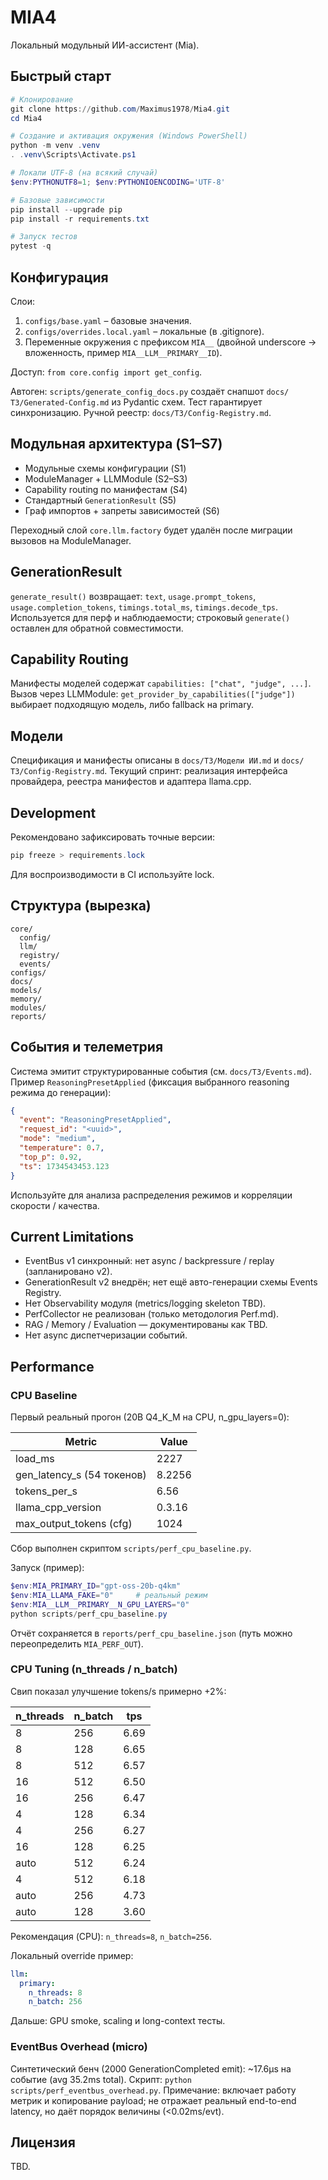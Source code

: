 # MIA4

Локальный модульный ИИ-ассистент (Mia).

## Быстрый старт

```powershell
# Клонирование
git clone https://github.com/Maximus1978/Mia4.git
cd Mia4

# Создание и активация окружения (Windows PowerShell)
python -m venv .venv
. .venv\Scripts\Activate.ps1

# Локали UTF-8 (на всякий случай)
$env:PYTHONUTF8=1; $env:PYTHONIOENCODING='UTF-8'

# Базовые зависимости
pip install --upgrade pip
pip install -r requirements.txt

# Запуск тестов
pytest -q
```

## Конфигурация

Слои:

1. `configs/base.yaml` – базовые значения.
2. `configs/overrides.local.yaml` – локальные (в .gitignore).
3. Переменные окружения с префиксом `MIA__` (двойной underscore → вложенность, пример `MIA__LLM__PRIMARY__ID`).

Доступ: `from core.config import get_config`.

Автоген: `scripts/generate_config_docs.py` создаёт снапшот `docs/ТЗ/Generated-Config.md` из Pydantic схем. Тест гарантирует синхронизацию. Ручной реестр: `docs/ТЗ/Config-Registry.md`.

## Модульная архитектура (S1–S7)

- Модульные схемы конфигурации (S1)
- ModuleManager + LLMModule (S2–S3)
- Capability routing по манифестам (S4)
- Стандартный `GenerationResult` (S5)
- Граф импортов + запреты зависимостей (S6)

Переходный слой `core.llm.factory` будет удалён после миграции вызовов на ModuleManager.

## GenerationResult

`generate_result()` возвращает: `text`, `usage.prompt_tokens`, `usage.completion_tokens`, `timings.total_ms`, `timings.decode_tps`. Используется для перф и наблюдаемости; строковый `generate()` оставлен для обратной совместимости.

## Capability Routing

Манифесты моделей содержат `capabilities: ["chat", "judge", ...]`. Вызов через LLMModule: `get_provider_by_capabilities(["judge"])` выбирает подходящую модель, либо fallback на primary.

## Модели

Спецификация и манифесты описаны в `docs/ТЗ/Модели ИИ.md` и `docs/ТЗ/Config-Registry.md`.
Текущий спринт: реализация интерфейса провайдера, реестра манифестов и адаптера llama.cpp.

## Development

Рекомендовано зафиксировать точные версии:

```powershell
pip freeze > requirements.lock
```
 
Для воспроизводимости в CI используйте lock.

## Структура (вырезка)

```text
core/
  config/
  llm/
  registry/
  events/
configs/
docs/
models/
memory/
modules/
reports/
```

## События и телеметрия

Система эмитит структурированные события (см. `docs/ТЗ/Events.md`). Пример `ReasoningPresetApplied` (фиксация выбранного reasoning режима до генерации):

```json
{
  "event": "ReasoningPresetApplied",
  "request_id": "<uuid>",
  "mode": "medium",
  "temperature": 0.7,
  "top_p": 0.92,
  "ts": 1734543453.123
}
```

Используйте для анализа распределения режимов и корреляции скорости / качества.

## Current Limitations

- EventBus v1 синхронный: нет async / backpressure / replay (запланировано v2).
- GenerationResult v2 внедрён; нет ещё авто-генерации схемы Events Registry.
- Нет Observability модуля (metrics/logging skeleton TBD).
- PerfCollector не реализован (только методология Perf.md).
- RAG / Memory / Evaluation — документированы как TBD.
- Нет async диспетчеризации событий.

## Performance

### CPU Baseline

Первый реальный прогон (20B Q4_K_M на CPU, n_gpu_layers=0):

| Metric | Value |
|--------|-------|
| load_ms | 2227 |
| gen_latency_s (54 токенов) | 8.2256 |
| tokens_per_s | 6.56 |
| llama_cpp_version | 0.3.16 |
| max_output_tokens (cfg) | 1024 |

Сбор выполнен скриптом `scripts/perf_cpu_baseline.py`.

Запуск (пример):

```powershell
$env:MIA_PRIMARY_ID="gpt-oss-20b-q4km"
$env:MIA_LLAMA_FAKE="0"     # реальный режим
$env:MIA__LLM__PRIMARY__N_GPU_LAYERS="0"
python scripts/perf_cpu_baseline.py
```

Отчёт сохраняется в `reports/perf_cpu_baseline.json` (путь можно переопределить `MIA_PERF_OUT`).

### CPU Tuning (n_threads / n_batch)

Свип показал улучшение tokens/s примерно +2%:

| n_threads | n_batch | tps |
|-----------|---------|-----|
| 8 | 256 | 6.69 |
| 8 | 128 | 6.65 |
| 8 | 512 | 6.57 |
| 16 | 512 | 6.50 |
| 16 | 256 | 6.47 |
| 4 | 128 | 6.34 |
| 4 | 256 | 6.27 |
| 16 | 128 | 6.25 |
| auto | 512 | 6.24 |
| 4 | 512 | 6.18 |
| auto | 256 | 4.73 |
| auto | 128 | 3.60 |

Рекомендация (CPU): `n_threads=8`, `n_batch=256`.

Локальный override пример:

```yaml
llm:
  primary:
    n_threads: 8
    n_batch: 256
```

Дальше: GPU smoke, scaling и long-context тесты.

### EventBus Overhead (micro)

Синтетический бенч (2000 GenerationCompleted emit): ~17.6µs на событие (avg 35.2ms total).
Скрипт: `python scripts/perf_eventbus_overhead.py`.
Примечание: включает работу метрик и копирование payload; не отражает реальный end-to-end latency, но даёт порядок величины (<0.02ms/evt).


## Лицензия

TBD.
